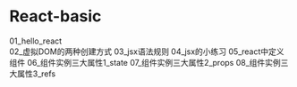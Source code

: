 # React-basic
01_hello_react</br>
02_虚拟DOM的两种创建方式
03_jsx语法规则
04_jsx的小练习
05_react中定义组件
06_组件实例三大属性1_state
07_组件实例三大属性2_props
08_组件实例三大属性3_refs
